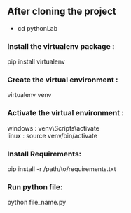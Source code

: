 ## After cloning the project

* cd pythonLab

### Install the virtualenv package :

pip install virtualenv

### Create the virtual environment :

virtualenv venv

### Activate the virtual environment :

windows : venv\Scripts\activate  \
linux : source venv/bin/activate

### Install Requirements:

pip install -r /path/to/requirements.txt

### Run python file:
python file_name.py 
